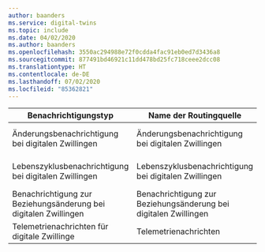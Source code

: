 ```yaml
---
author: baanders
ms.service: digital-twins
ms.topic: include
ms.date: 04/02/2020
ms.author: baanders
ms.openlocfilehash: 3550ac294988e72f0cdda4fac91eb0ed7d3436a8
ms.sourcegitcommit: 877491bd46921c11dd478bd25fc718ceee2dcc08
ms.translationtype: HT
ms.contentlocale: de-DE
ms.lasthandoff: 07/02/2020
ms.locfileid: "85362821"
---
```

| Benachrichtigungstyp | Name der Routingquelle | Generiert von...  |
| --- | --- | --- |
| Änderungsbenachrichtigung bei digitalen Zwillingen | Änderungsbenachrichtigung bei digitalen Zwillingen    | beliebige Eigenschaftenänderung bei digitalen Zwillingen |
| Lebenszyklusbenachrichtigung bei digitalen Zwillingen | Lebenszyklusbenachrichtigung bei digitalen Zwillingen    | jeder Vorgang zum Erstellen oder Löschen von digitalen Zwillingen |
| Benachrichtigung zur Beziehungsänderung bei digitalen Zwillingen    | Benachrichtigung zur Beziehungsänderung bei digitalen Zwillingen    | beliebige Änderung der Beziehung digitaler Zwillinge |
| Telemetrienachrichten für digitale Zwillinge|     Telemetrienachrichten | beliebige Telemetrienachricht |